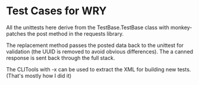 # Test Cases for WRY

All the unittests here derive from the TestBase.TestBase class with monkey-patches the post method in the requests library.

The replacement method passes the posted data back to the unittest for validation (the UUID is removed to avoid obvious differences). The a canned response is sent back through the full stack.

The CLITools with -x can be used to extract the XML for building new tests. (That's mostly how I did it)
